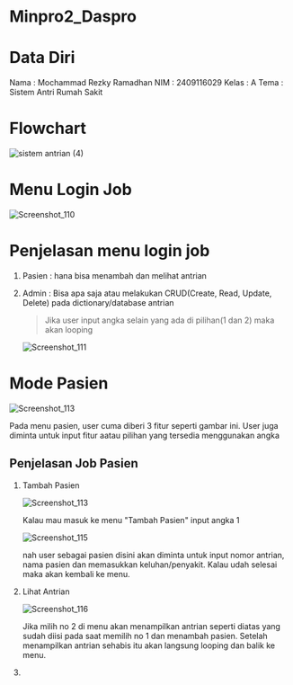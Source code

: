 # Minpro2_Daspro
# Data Diri
Nama : Mochammad Rezky Ramadhan 
NIM : 2409116029 Kelas : A 
Tema : Sistem Antri Rumah Sakit

# Flowchart
![sistem antrian (4)](https://github.com/user-attachments/assets/bb2d31c0-13b2-4d82-b1f1-94dfd272e9b1)

# Menu Login Job
![Screenshot_110](https://github.com/user-attachments/assets/bef7bc44-158e-4817-8aa7-4d43432b9984)


# Penjelasan menu login job
1. Pasien : hana bisa menambah dan melihat antrian
2. Admin : Bisa apa saja atau melakukan CRUD(Create, Read, Update, Delete) pada dictionary/database antrian
   > Jika user input angka selain yang ada di pilihan(1 dan 2) maka akan looping

   ![Screenshot_111](https://github.com/user-attachments/assets/2b3646fe-d65d-408b-8758-5efc198f4df1)

# Mode Pasien
![Screenshot_113](https://github.com/user-attachments/assets/eec7adae-3fc3-4338-9500-d54cc8969ad1)

Pada menu pasien, user cuma diberi 3 fitur seperti gambar ini. User juga diminta untuk input fitur aatau pilihan yang tersedia menggunakan angka

## Penjelasan Job Pasien
1. Tambah Pasien

   ![Screenshot_113](https://github.com/user-attachments/assets/c3ff222a-6dbc-4e6c-a2b7-93dda8404446)

   Kalau mau masuk ke menu "Tambah Pasien" input angka 1
   
   ![Screenshot_115](https://github.com/user-attachments/assets/85c00cd1-8a03-401e-8fd5-fad3256ec58e)

   nah user sebagai pasien disini akan diminta untuk input nomor antrian, nama pasien dan memasukkan keluhan/penyakit.
   Kalau udah selesai maka akan kembali ke menu.

2. Lihat Antrian

   ![Screenshot_116](https://github.com/user-attachments/assets/b47dd8cd-211a-4097-87d7-b43c0865593b)

   Jika milih no 2 di menu akan menampilkan antrian seperti diatas yang sudah diisi pada saat memilih no 1 dan menambah pasien.
   Setelah menampilkan antrian sehabis itu akan langsung looping dan balik ke menu.

3. 
